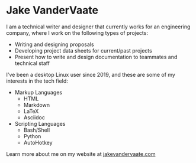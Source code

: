 # Jake VanderVaate

I am a technical writer and designer that currently works for an engineering company, where I work on the following types of projects:

* Writing and designing proposals
* Developing project data sheets for current/past projects
* Present how to write and design documentation to teammates and technical staff

I've been a desktop Linux user since 2019, and these are some of my interests in the tech field:

* Markup Languages
  * HTML
  * Markdown
  * LaTeX
  * Asciidoc
* Scripting Languages
  * Bash/Shell
  * Python
  * AutoHotkey

Learn more about me on my website at [jakevandervaate.com](https://jakevandervaate.com)
